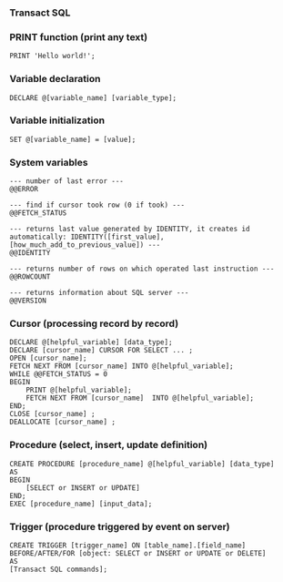 ### Transact SQL

### PRINT function (print any text)
```
PRINT 'Hello world!';
```

### Variable declaration
```
DECLARE @[variable_name] [variable_type];
```

### Variable initialization
```
SET @[variable_name] = [value];
```

### System variables
```
--- number of last error ---
@@ERROR
```

```
--- find if cursor took row (0 if took) ---
@@FETCH_STATUS
```

```
--- returns last value generated by IDENTITY, it creates id automatically: IDENTITY([first_value], [how_much_add_to_previous_value]) ---
@@IDENTITY
```

```
--- returns number of rows on which operated last instruction ---
@@ROWCOUNT
```

```
--- returns information about SQL server ---
@@VERSION
```

### Cursor (processing record by record)
```
DECLARE @[helpful_variable] [data_type];
DECLARE [cursor_name] CURSOR FOR SELECT ... ;
OPEN [cursor_name];
FETCH NEXT FROM [cursor_name] INTO @[helpful_variable];
WHILE @@FETCH_STATUS = 0
BEGIN
	PRINT @[helpful_variable];
	FETCH NEXT FROM [cursor_name]  INTO @[helpful_variable];
END;
CLOSE [cursor_name] ;
DEALLOCATE [cursor_name] ;
```

### Procedure (select, insert, update definition)
```
CREATE PROCEDURE [procedure_name] @[helpful_variable] [data_type]
AS 
BEGIN
	[SELECT or INSERT or UPDATE]
END;
EXEC [procedure_name] [input_data];
```

### Trigger (procedure triggered by event on server)
```
CREATE TRIGGER [trigger_name] ON [table_name].[field_name]
BEFORE/AFTER/FOR [object: SELECT or INSERT or UPDATE or DELETE]
AS
[Transact SQL commands];
```